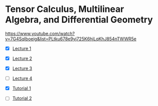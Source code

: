# Tensor Calculus, Multilinear Algebra, and Differential Geometry

https://www.youtube.com/watch?v=7G4SqIboeig&list=PLtku678e9yj725K6hjLqKhJ854nTWWR5e

- [X] [Lecture 1](https://www.youtube.com/watch?v=7G4SqIboeig&list=PLtku678e9yj725K6hjLqKhJ854nTWWR5e)
- [X] [Lecture 2](https://www.youtube.com/watch?v=93f-ayezCqE&index=1&list=PLtku678e9yj725K6hjLqKhJ854nTWWR5e)
- [X] [Lecture 3](https://www.youtube.com/watch?v=mbv3T15nWq0&index=2&list=PLtku678e9yj725K6hjLqKhJ854nTWWR5e)
- [ ] [Lecture 4](https://www.youtube.com/watch?v=HSyTEwS4g80&t=1s)

- [X] [Tutorial 1](https://www.youtube.com/watch?v=_XkhZQ-hNLs&t=2s)
- [ ] [Tutorial 2](https://www.youtube.com/watch?v=ghfEQ3u_B6g&t=1020s)